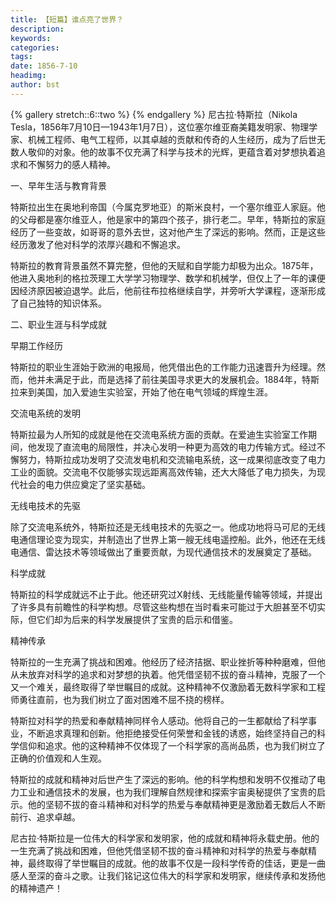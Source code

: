 ```yaml
---
title: 【短篇】谁点亮了世界？
description: 
keywords: 
categories: 
tags: 
date: 1856-7-10
headimg: 
author: bst
---
```


{% gallery stretch::6::two %}
{% endgallery %}
尼古拉·特斯拉（Nikola Tesla，1856年7月10日—1943年1月7日），这位塞尔维亚裔美籍发明家、物理学家、机械工程师、电气工程师，以其卓越的贡献和传奇的人生经历，成为了后世无数人敬仰的对象。他的故事不仅充满了科学与技术的光辉，更蕴含着对梦想执着追求和不懈努力的感人精神。

一、早年生活与教育背景

特斯拉出生在奥地利帝国（今属克罗地亚）的斯米良村，一个塞尔维亚人家庭。他的父母都是塞尔维亚人，他是家中的第四个孩子，排行老二。早年，特斯拉的家庭经历了一些变故，如哥哥的意外去世，这对他产生了深远的影响。然而，正是这些经历激发了他对科学的浓厚兴趣和不懈追求。

特斯拉的教育背景虽然不算完整，但他的天赋和自学能力却极为出众。1875年，他进入奥地利的格拉茨理工大学学习物理学、数学和机械学，但仅上了一年的课便因经济原因被迫退学。此后，他前往布拉格继续自学，并旁听大学课程，逐渐形成了自己独特的知识体系。

二、职业生涯与科学成就

早期工作经历

特斯拉的职业生涯始于欧洲的电报局，他凭借出色的工作能力迅速晋升为经理。然而，他并未满足于此，而是选择了前往美国寻求更大的发展机会。1884年，特斯拉来到美国，加入爱迪生实验室，开始了他在电气领域的辉煌生涯。

交流电系统的发明

特斯拉最为人所知的成就是他在交流电系统方面的贡献。在爱迪生实验室工作期间，他发现了直流电的局限性，并决心发明一种更为高效的电力传输方式。经过不懈努力，特斯拉成功发明了交流发电机和交流输电系统，这一成果彻底改变了电力工业的面貌。交流电不仅能够实现远距离高效传输，还大大降低了电力损失，为现代社会的电力供应奠定了坚实基础。

无线电技术的先驱

除了交流电系统外，特斯拉还是无线电技术的先驱之一。他成功地将马可尼的无线电通信理论变为现实，并制造出了世界上第一艘无线电遥控船。此外，他还在无线电通信、雷达技术等领域做出了重要贡献，为现代通信技术的发展奠定了基础。

科学成就

特斯拉的科学成就远不止于此。他还研究过X射线、无线能量传输等领域，并提出了许多具有前瞻性的科学构想。尽管这些构想在当时看来可能过于大胆甚至不切实际，但它们却为后来的科学发展提供了宝贵的启示和借鉴。

精神传承

特斯拉的一生充满了挑战和困难。他经历了经济拮据、职业挫折等种种磨难，但他从未放弃对科学的追求和对梦想的执着。他凭借坚韧不拔的奋斗精神，克服了一个又一个难关，最终取得了举世瞩目的成就。这种精神不仅激励着无数科学家和工程师勇往直前，也为我们树立了面对困难不屈不挠的榜样。

特斯拉对科学的热爱和奉献精神同样令人感动。他将自己的一生都献给了科学事业，不断追求真理和创新。他拒绝接受任何荣誉和金钱的诱惑，始终坚持自己的科学信仰和追求。他的这种精神不仅体现了一个科学家的高尚品质，也为我们树立了正确的价值观和人生观。

特斯拉的成就和精神对后世产生了深远的影响。他的科学构想和发明不仅推动了电力工业和通信技术的发展，也为我们理解自然规律和探索宇宙奥秘提供了宝贵的启示。他的坚韧不拔的奋斗精神和对科学的热爱与奉献精神更是激励着无数后人不断前行、追求卓越。


尼古拉·特斯拉是一位伟大的科学家和发明家，他的成就和精神将永载史册。他的一生充满了挑战和困难，但他凭借坚韧不拔的奋斗精神和对科学的热爱与奉献精神，最终取得了举世瞩目的成就。他的故事不仅是一段科学传奇的佳话，更是一曲感人至深的奋斗之歌。让我们铭记这位伟大的科学家和发明家，继续传承和发扬他的精神遗产！
